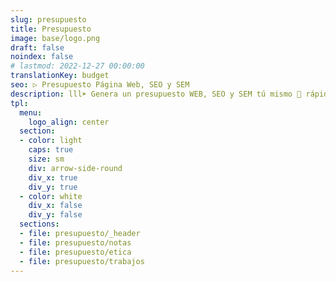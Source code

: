 ```yaml
---
slug: presupuesto
title: Presupuesto
image: base/logo.png
draft: false
noindex: false
# lastmod: 2022-12-27 00:00:00
translationKey: budget
seo: ▷ Presupuesto Página Web, SEO y SEM
description: lll➤ Genera un presupuesto WEB, SEO y SEM tú mismo 🐙 rápidamente según tus necesidades... ☝ ¡Hay descuentos al combinar servicios!
tpl:
  menu:
    logo_align: center
  section:
  - color: light
    caps: true
    size: sm
    div: arrow-side-round
    div_x: true
    div_y: true
  - color: white
    div_x: false
    div_y: false
  sections:
  - file: presupuesto/_header
  - file: presupuesto/notas
  - file: presupuesto/etica
  - file: presupuesto/trabajos
---
```

